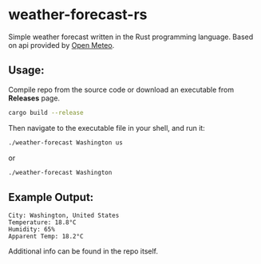# weather-forecast-rs
Simple weather forecast written in the Rust programming language. Based on api provided by [Open Meteo](https://open-meteo.com').

## Usage:
Compile repo from the source code or download an executable from **Releases** page. 
```bash
cargo build --release
```

Then navigate to the executable file in your shell, and run it:

```bash
./weather-forecast Washington us
```
or 
```bash
./weather-forecast Washington
```

## Example Output:
```
City: Washington, United States
Temperature: 18.8°C
Humidity: 65%
Apparent Temp: 18.2°C
```

Additional info can be found in the repo itself.
